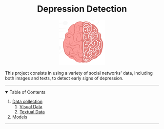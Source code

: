 <div align="center">
 <h1 align="center"> Depression Detection</h1>

 <img src="Screenshots/brain.png" alt="Logo-brain" width="150" height="150">
  
</div>


This project consists in using a variety of social networks' data, including both images and texts, to detect early signs of depression.


---

<!-- List of table of contents -->
<details open="open">
  <summary name="tbc"> Table of Contents</summary>

  <ol>
    <li> <a href="#">Data collection </a> 
       <ol>
          <li> <a href="#">Visual Data</a> </li>
          <li> <a href="#">Textual Data</a> </li>
     </ol>
    </li>
    <li> <a href="#">Models</a> </li>


  </ol>
</details>
 

---
